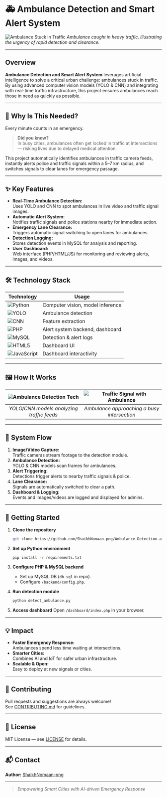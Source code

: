 # 🚑 Ambulance Detection and Smart Alert System

![Ambulance Stuck in Traffic](https://images.unsplash.com/photo-1465101046530-73398c7f28ca?auto=format&fit=crop&w=900&q=80)
*Ambulance caught in heavy traffic, illustrating the urgency of rapid detection and clearance.*

---

## Overview

**Ambulance Detection and Smart Alert System** leverages artificial intelligence to solve a critical urban challenge: ambulances stuck in traffic.  
By using advanced computer vision models (YOLO & CNN) and integrating with real-time traffic infrastructure, this project ensures ambulances reach those in need as quickly as possible.

---

## 🚨 Why Is This Needed?

Every minute counts in an emergency.

> **Did you know?**  
> In busy cities, ambulances often get locked in traffic at intersections — risking lives due to delayed medical attention.

This project automatically identifies ambulances in traffic camera feeds, instantly alerts police and traffic signals within a 5–7 km radius, and switches signals to clear lanes for emergency passage.

---

## ✨ Key Features

- **Real-Time Ambulance Detection:**  
  Uses YOLO and CNN to spot ambulances in live video and traffic signal images.
- **Automatic Alert System:**  
  Notifies traffic signals and police stations nearby for immediate action.
- **Emergency Lane Clearance:**  
  Triggers automatic signal switching to open lanes for ambulances.
- **Detection Logging:**  
  Stores detection events in MySQL for analysis and reporting.
- **User Dashboard:**  
  Web interface (PHP/HTML/JS) for monitoring and reviewing alerts, images, and videos.

---

## 🛠️ Technology Stack

| Technology         | Usage                                   |
|--------------------|-----------------------------------------|
| ![Python](https://img.shields.io/badge/Python-3.8+-blue.svg) | Computer vision, model inference |
| ![YOLO](https://img.shields.io/badge/YOLO-Object%20Detection-yellow.svg) | Ambulance detection |
| ![CNN](https://img.shields.io/badge/CNN-Deep%20Learning-red.svg) | Feature extraction |
| ![PHP](https://img.shields.io/badge/PHP-Backend-pink.svg) | Alert system backend, dashboard |
| ![MySQL](https://img.shields.io/badge/MySQL-Database-lightblue.svg) | Detection & alert logs |
| ![HTML5](https://img.shields.io/badge/HTML5-Frontend-orange.svg) | Dashboard UI |
| ![JavaScript](https://img.shields.io/badge/JavaScript-Frontend-yellow.svg) | Dashboard interactivity |

---

## 🖼️ How It Works

| ![Ambulance Detection Tech](https://images.unsplash.com/photo-1506744038136-46273834b3fb?auto=format&fit=crop&w=440&q=80) | ![Traffic Signal with Ambulance](https://images.unsplash.com/photo-1517841905240-472988babdf9?auto=format&fit=crop&w=440&q=80) |
|:--:|:--:|
| *YOLO/CNN models analyzing traffic feeds* | *Ambulance approaching a busy intersection* |

---

## 🚦 System Flow

1. **Image/Video Capture:**  
   Traffic cameras stream footage to the detection module.
2. **Ambulance Detection:**  
   YOLO & CNN models scan frames for ambulances.
3. **Alert Triggering:**  
   Detections trigger alerts to nearby traffic signals & police.
4. **Lane Clearance:**  
   Signals are automatically switched to clear a path.
5. **Dashboard & Logging:**  
   Events and images/videos are logged and displayed for admins.

---

## 🚀 Getting Started

1. **Clone the repository**
   ```bash
   git clone https://github.com/ShaikhNomaan-png/Ambulance-Detection-and-Smart-Alert-System.git
   ```
2. **Set up Python environment**
   ```bash
   pip install -r requirements.txt
   ```
3. **Configure PHP & MySQL backend**
   - Set up MySQL DB (`db.sql` in repo).
   - Configure `/backend/config.php`.

4. **Run detection module**
   ```bash
   python detect_ambulance.py
   ```
5. **Access dashboard**
   Open `/dashboard/index.php` in your browser.

---

## 💡 Impact

- **Faster Emergency Response:**  
  Ambulances spend less time waiting at intersections.
- **Smarter Cities:**  
  Combines AI and IoT for safer urban infrastructure.
- **Scalable & Open:**  
  Easy to deploy at new signals or cities.

---

## 🤝 Contributing

Pull requests and suggestions are always welcome!  
See [CONTRIBUTING.md](CONTRIBUTING.md) for guidelines.

---

## 📄 License

MIT License — see [LICENSE](LICENSE) for details.

---

## 📬 Contact

**Author:** [ShaikhNomaan-png](https://github.com/ShaikhNomaan-png)

---

> *Empowering Smart Cities with AI-driven Emergency Response*
